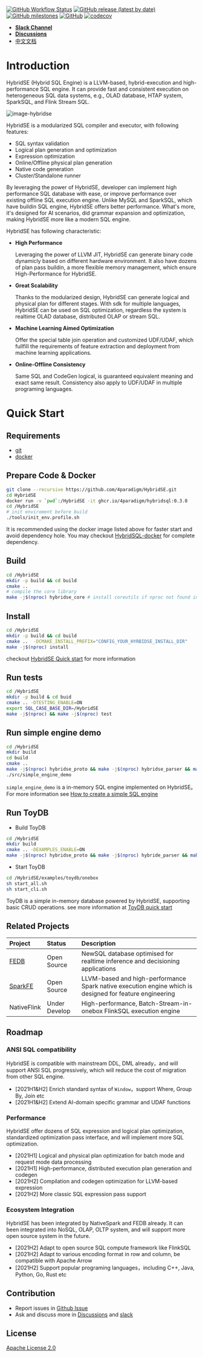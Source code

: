 [![GitHub Workflow Status](https://img.shields.io/github/workflow/status/4paradigm/hybridse/HybridSE%20CI?style=flat-square)](https://github.com/4paradigm/HybridSE/actions/workflows/hybridse-ci.yml?query=branch%3Amain++)
[![GitHub release (latest by date)](https://img.shields.io/github/v/release/4paradigm/HybridSE?style=flat-square)](https://github.com/4paradigm/HybridSE/releases/latest)
[![GitHub milestones](https://img.shields.io/github/milestones/open/4paradigm/hybridse?style=flat-square)](https://github.com/4paradigm/HybridSE/milestones)
[![GitHub](https://img.shields.io/github/license/4paradigm/HybridSE?style=flat-square)](https://github.com/4paradigm/HybridSE/blob/main/LICENSE)
[![codecov](https://codecov.io/gh/4paradigm/HybridSE/branch/main/graph/badge.svg?token=J7WQPMM9IY)](https://codecov.io/gh/4paradigm/HybridSE)

- [**Slack Channel**](https://join.slack.com/t/hybridsql-ws/shared_invite/zt-ozu3llie-K~hn9Ss1GZcFW2~K_L5sMg)
- [**Discussions**](https://github.com/4paradigm/HybridSE/discussions)
- [中文文档](README-zh.md)

# Introduction

HybridSE (Hybrid SQL Engine) is a LLVM-based, hybrid-execution and high-performance SQL engine. It can provide fast and consistent execution on heterogeneous SQL data systems, e.g., OLAD database, HTAP system, SparkSQL, and Flink Stream SQL.

![image-hybridse](images/HybridSE.png)

HybridSE is a modularized SQL compiler and executor, with following features:

- SQL syntax validation
- Logical plan generation and optimization
- Expression optimization
- Online/Offline physical plan generation
- Native code generation
- Cluster/Standalone runner

By leveraging the power of HybridSE, developer can implement high performance SQL database with ease, or improve performance over existing offline SQL execution engine.
Unlike MySQL and SparkSQL, which have buildin SQL engine, HybridSE offers better performance. What's more, it's designed for AI scenarios,
did grammar expansion and optimization, making HybridSE more like a modern SQL engine.

HybridSE has following characteristic:

- **High Performance**

  Leveraging the power of LLVM JIT, HybridSE can generate binary code dynamicly based on different hardware environment. It also have dozens of plan pass buildin, a more flexible memory management,
  which ensure High-Performance for HybridSE.

- **Great Scalability**

  Thanks to the modularized design, HybridSE can generate logical and physical plan for different stages.
  With sdk for multiple languages, HybridSE can be used on SQL optimization, regardless the system is realtime OLAD database, distributed OLAP or stream SQL.

- **Machine Learning Aimed Optimization**

  Offer the special table join operation and customized UDF/UDAF, which fullfill the requirements of feature extraction and deployment from machine learning applications.

- **Online-Offline Consistency**

  Same SQL and CodeGen logical, is guaranteed equivalent meaning and exact same result. Consistency also apply to UDF/UDAF in multiple programing languages.

# Quick Start

## Requirements

- [git](https://git-scm.com)
- [docker](https://docs.docker.com/engine/install/)

## Prepare Code & Docker

```bash
git clone --recursive https://github.com/4paradigm/HybridSE.git
cd HybridSE
docker run -v `pwd`:/HybridSE -it ghcr.io/4paradigm/hybridsql:0.3.0
cd /HybridSE
# init enviroment before build
./tools/init_env.profile.sh
```

It is recommended using the docker image listed above for faster start and avoid dependency hole. You may checkout [HybridSQL-docker](https://github.com/4paradigm/HybridSQL-docker/blob/main/README.md) for complete dependency.

## Build

```bash
cd /HybridSE
mkdir -p build && cd build
cmake ..
# compile the core library
make -j$(nproc) hybridse_core # install coreutils if nproc not found in mac
```

## Install

```bash
cd /HybridSE
mkdir -p build && cd build
cmake ..  -DCMAKE_INSTALL_PREFIX="CONFIG_YOUR_HYRBIDSE_INSTALL_DIR"
make -j$(nproc) install
```

checkout [HybridSE Quick start](https://github.com/4paradigm/HybridSQL-docs/blob/main/hybridse/usage/quick_start.md) for more information

## Run tests

```bash
cd /HybridSE
mkdir -p build & cd buid
cmake .. -DTESTING_ENABLE=ON
export SQL_CASE_BASE_DIR=/HybridSE
make -j$(nproc) && make -j$(nproc) test
```

## Run simple engine demo

```bash
cd /HybridSE
mkdir build
cd build
cmake ..
make -j$(nproc) hybridse_proto && make -j$(nproc) hybridse_parser && make -j$(nproc) simple_engine_demo
./src/simple_engine_demo
```

`simple_engine_demo` is a in-memory SQL engine implemented on HybridSE。For more information see [How to create a simple SQL engine](https://github.com/4paradigm/HybridSQL-docs/blob/feat/simple_engine_demo_doc/hybridse/usage/simple_engine_demo.md)

## Run ToyDB

- Build ToyDB

```bash
cd /HybridSE
mkdir build
cmake .. -DEXAMPLES_ENABLE=ON
make -j$(nproc) hybridse_proto && make -j$(nproc) hybride_parser && make toydb -j$(nproc)
```

- Start ToyDB

```bash
cd /HybridSE/examples/toydb/onebox
sh start_all.sh
sh start_cli.sh
```

ToyDB is a simple in-memory database powered by HybridSE, supporting basic CRUD operations. see more information at [ToyDB quick start](https://github.com/4paradigm/HybridSQL-docs/blob/feat/hybridse-quick-start-doc/hybridse/usage/toydb_usage/toydb_quickstart.md)

## Related Projects

| Project                                                 | Status        | Description                                                               |
| :------------------------------------------------------ | :------------ | :------------------------------------------------------------------------ |
| [FEDB](https://github.com/4paradigm/fedb)               | Open Source   | NewSQL database optimised for realtime inference and decisioning applications          |
| [SparkFE](https://github.com/4paradigm/SparkFE) | Open Source   | LLVM-based and high-performance Spark native execution engine which is designed for feature engineering |
| NativeFlink                                             | Under Develop | High-performance, Batch-Stream-in-onebox FlinkSQL execution engine           |

## Roadmap

### ANSI SQL compatibility

HybridSE is compatible with mainstream DDL, DML already，and will support ANSI SQL progressively, which will reduce the cost of migration from other SQL engine.

- [2021H1&H2] Enrich standard syntax of `Window`，support Where, Group By, Join etc
- [2021H1&H2] Extend AI-domain specific grammar and UDAF functions

### Performance

HybridSE offer dozens of SQL expression and logical plan optimization, standardized optimization pass interface, and will implement more SQL optimization.

- [2021H1] Logical and physical plan optimization for batch mode and request mode data processing
- [2021H1] High-performance, distributed execution plan generation and codegen
- [2021H2] Compilation and codegen optimization for LLVM-based expression
- [2021H2] More classic SQL expression pass support

### Ecosystem Integration

HybridSE has been integrated by NativeSpark and FEDB already. It can been integrated into NoSQL, OLAP, OLTP system, and will support more open source system in the future.

- [2021H2] Adapt to open source SQL compute framework like FlinkSQL
- [2021H2] Adapt to various encoding format in row and column, be compatible with Apache Arrow
- [2021H2] Support popular programing languages，including C++, Java, Python, Go, Rust etc

## Contribution

- Report issues in [Github Issue](https://github.com/4paradigm/HybridSE/issues)
- Ask and discuss more in [Discussions](https://github.com/4paradigm/HybridSE/discussions) and [slack](https://hybridsql-ws.slack.com/archives/C01R7LAF6AY)

## License

[Apache License 2.0](https://github.com/4paradigm/HybridSE/blob/main/LICENSE)
